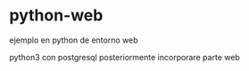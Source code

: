 # python-web
ejemplo en python de entorno web

python3
con postgresql
posteriormente incorporare parte web
